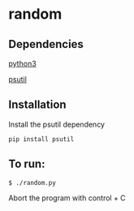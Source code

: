 # random

## Dependencies

[python3](https://www.python.org/)

[psutil](https://pypi.python.org/pypi/psutil)

## Installation

Install the psutil dependency

```pip install psutil```

## To run:
```$ ./random.py```

Abort the program with control + C
